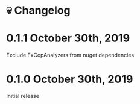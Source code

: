 # 💀 Changelog

# 0.1.1 October 30th, 2019

Exclude FxCopAnalyzers from nuget dependencies

# 0.1.0 October 30th, 2019

Initial release
